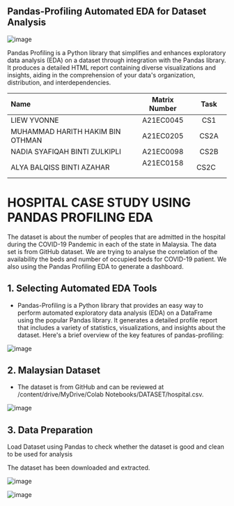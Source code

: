 ## Pandas-Profiling Automated EDA for Dataset Analysis

![image](https://github.com/drshahizan/Python_EDA/assets/118237681/dc632518-2ae2-4f52-9015-62a5b04c1a89)



Pandas Profiling is a Python library that simplifies and enhances exploratory data analysis (EDA) on a dataset through integration with the Pandas library. It produces a detailed HTML report containing diverse visualizations and insights, aiding in the comprehension of your data's organization, distribution, and interdependencies.

| Name                                     | Matrix Number | Task |
| :---------------------------------------- | :-------------: | :-------------: |
| LIEW YVONNE            |A21EC0045      | CS1    |
| MUHAMMAD HARITH HAKIM BIN OTHMAN              |A21EC0205     | CS2A    |
|NADIA SYAFIQAH BINTI ZULKIPLI|A21EC0098      | CS2B   |
| ALYA BALQISS BINTI AZAHAR              |A21EC0158      | CS2C    |

# HOSPITAL CASE STUDY USING PANDAS PROFILING EDA
The dataset is about the number of peoples that are admitted in the hospital during the COVID-19 Pandemic in each of the state in Malaysia. The data set is from GitHub dataset. We are trying to analyse the correlation of the availability the beds and number of occupied beds for COVID-19 patient. We also using the Pandas Profiling EDA to generate a dashboard.

## 1. Selecting Automated EDA Tools



*   Pandas-Profiling is a Python library that provides an easy way to perform automated exploratory data analysis (EDA) on a DataFrame using the popular Pandas library. It generates a detailed profile report that includes a variety of statistics, visualizations, and insights about the dataset. Here's a brief overview of the key features of pandas-profiling:

![image](https://github.com/drshahizan/Python_EDA/assets/118237681/38fd7998-cf68-40a4-b761-a3aeff749e38)


## 2. Malaysian Dataset


*   The dataset is from GitHub and can be reviewed at /content/drive/MyDrive/Colab Notebooks/DATASET/hospital.csv.

![image](https://github.com/drshahizan/Python_EDA/assets/118237681/9075625a-6f4e-4886-9004-63212352ca42)


## 3. Data Preparation

Load Dataset using Pandas to check whether the dataset is good and clean to be used for analysis

The dataset has been downloaded and extracted.

![image](https://github.com/drshahizan/Python_EDA/assets/118237681/1c3f4408-0c37-4ff4-ba8a-61aa6b8f7ee6)

![image](https://github.com/drshahizan/Python_EDA/assets/118237681/3f67a40c-cac8-44c6-96d5-0a58455b97b9)






